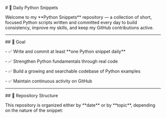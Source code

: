\# 🐍 Daily Python Snippets



Welcome to my \*\*Python Snippets\*\* repository — a collection of short, focused Python scripts written and committed every day to build consistency, improve my skills, and keep my GitHub contributions active.



---



\## 🎯 Goal



\- ✅ Write and commit at least \*\*one Python snippet daily\*\*

\- ✅ Strengthen Python fundamentals through real code

\- ✅ Build a growing and searchable codebase of Python examples

\- ✅ Maintain continuous activity on GitHub



---



\## 📁 Repository Structure



This repository is organized either by \*\*date\*\* or by \*\*topic\*\*, depending on the nature of the snippet:






